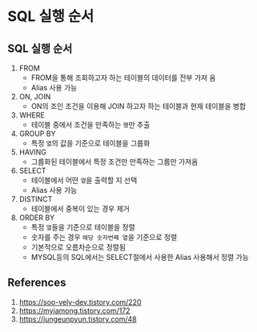 # SQL 실행 순서

## SQL 실행 순서

1. FROM
   - FROM을 통해 조회하고자 하는 테이블의 데이터를 전부 가져 옴
   - Alias 사용 가능
2. ON, JOIN
   - ON의 조인 조건을 이용해 JOIN 하고자 하는 테이블과 현재 테이블을 병합
3. WHERE
   - 테이블 중에서 조건을 만족하는 `행`만 추출
4. GROUP BY
   - 특정 `열`의 값을 기준으로 테이블을 그룹화
5. HAVING
   - 그룹화된 테이블에서 특정 조건만 만족하는 그룹만 가져옴
6. SELECT
   - 테이블에서 어떤 `열`을 출력할 지 선택
   - Alias 사용 가능
7. DISTINCT
   - 테이블에서 중복이 있는 경우 제거
8. ORDER BY
   - 특정 `열`들을 기준으로 테이블을 정렬
   - 숫자를 주는 경우 `해당 숫자번째 열`을 기준으로 정렬
   - 기본적으로 오름차순으로 정렬됨
   - MYSQL등의 SQL에서는 SELECT절에서 사용한 Alias 사용해서 정렬 가능

## References

1. https://soo-vely-dev.tistory.com/220
2. https://myjamong.tistory.com/172
3. https://jungeunpyun.tistory.com/48
